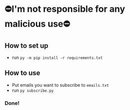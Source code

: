 # ⛔I'm not responsible for any malicious use⛔

## How to set up

- run `py -m pip install -r requirements.txt`

## How to use
- Put emails you want to subscribe to `emails.txt`
- run `py subscribe.py`
### Done!
